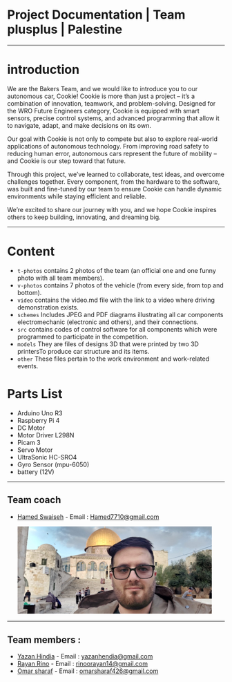 <h1>Project Documentation | Team plusplus | Palestine</h1>

----
<h1>introduction</h1>



We are the Bakers Team, and we would like to introduce you to our autonomous car, Cookie!
Cookie is more than just a project – it’s a combination of innovation, teamwork, and problem-solving. Designed for the WRO Future Engineers category, Cookie is equipped with smart sensors, precise control systems, and advanced programming that allow it to navigate, adapt, and make decisions on its own.

Our goal with Cookie is not only to compete but also to explore real-world applications of autonomous technology. From improving road safety to reducing human error, autonomous cars represent the future of mobility – and Cookie is our step toward that future.

Through this project, we’ve learned to collaborate, test ideas, and overcome challenges together. Every component, from the hardware to the software, was built and fine-tuned by our team to ensure Cookie can handle dynamic environments while staying efficient and reliable.

We’re excited to share our journey with you, and we hope Cookie inspires others to keep building, innovating, and dreaming big.

----
<h1>Content</h1>

* `t-photos` contains 2 photos of the team (an official one and one funny photo with all team members).
* `v-photos` contains 7 photos of the vehicle (from every side, from top and bottom).
* `video` contains the video.md file with the link to a video where driving demonstration exists.
* `schemes` Includes JPEG and PDF diagrams illustrating all car components electromechanic (electronic and others), and their connections.
* `src` contains codes of control software for all components which were programmed to participate in the competition.
* `models` They are files of designs 3D that were printed by two 3D printersTo produce car structure and
its items. 
* `other` These files pertain to the work environment and work-related events.

<h1>Parts List</h1>

- Arduino Uno R3
- Raspberry Pi 4
- DC Motor 
- Motor Driver L298N
- Picam 3
- Servo Motor 
- UltraSonic HC-SRO4
- Gyro Sensor (mpu-6050)
- battery (12V)

----

<h2>Team coach</h2>

- <a href="https://www.facebook.com/HamedZaferSwaiseh">Hamed Swaiseh<a/> - Email : <Hamed7710@gmail.com>

  <img src="t-photos/488643484_29032402113071058_8942174443452896184_n.jpg" Width="450">

----
<h2>Team members :</h2>

- <a href="https://github.com/kd2o">Yazan Hindia</a> - Email : <yazanhendia@gmail.com>
- <a href="https://github.com/****">Rayan Rino</a> - Email : <rinoorayan14@gmail.com>
- <a href="https://github.com/****">Omar sharaf</a> - Email : <omarsharaf426@gmail.com>
